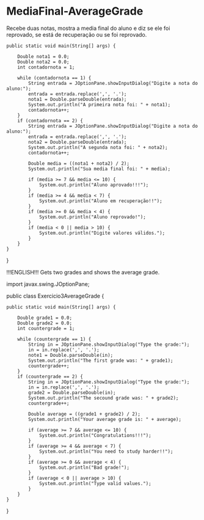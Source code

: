 # MediaFinal-AverageGrade
Recebe duas notas, mostra a media final do aluno e diz se ele foi reprovado, se está de recuperação ou se foi reprovado. 

	public static void main(String[] args) {

		Double nota1 = 0.0;
		Double nota2 = 0.0;
		int contadornota = 1;

		while (contadornota == 1) {
			String entrada = JOptionPane.showInputDialog("Digite a nota do aluno:");
			entrada = entrada.replace(',', '.');
			nota1 = Double.parseDouble(entrada);
			System.out.println("A primeira nota foi: " + nota1);
			contadornota++;
		}
		if (contadornota == 2) {
			String entrada = JOptionPane.showInputDialog("Digite a nota do aluno:");
			entrada = entrada.replace(',', '.');
			nota2 = Double.parseDouble(entrada);
			System.out.println("A segunda nota foi: " + nota2);
			contadornota++;

			Double media = ((nota1 + nota2) / 2);
			System.out.println("Sua media final foi: " + media);

			if (media >= 7 && media <= 10) {
				System.out.println("Aluno aprovado!!!");
			}
			if (media >= 4 && media < 7) {
				System.out.println("Aluno em recuperação!!");
			}
			if (media >= 0 && media < 4) {
				System.out.println("Aluno reprovado!");
			}
			if (media < 0 || media > 10) {
				System.out.println("Digite valores válidos.");
			}
		}
	}
}

!!!ENGLISH!!!
Gets two grades and shows the average grade.

import javax.swing.JOptionPane;

public class Exercicio3AverageGrade {

	public static void main(String[] args) {

		Double grade1 = 0.0;
		Double grade2 = 0.0;
		int countergrade = 1;

		while (countergrade == 1) {
			String in = JOptionPane.showInputDialog("Type the grade:");
			in = in.replace(',', '.');
			note1 = Double.parseDouble(in);
			System.out.println("The first grade was: " + grade1);
			countergrade++;
		}
		if (countergrade == 2) {
			String in = JOptionPane.showInputDialog("Type the grade:");
			in = in.replace(',', '.');
			grade2 = Double.parseDouble(in);
			System.out.println("The secound grade was: " + grade2);
			countergrade++;

			Double average = ((grade1 + grade2) / 2);
			System.out.println("Your average grade is: " + average);

			if (average >= 7 && average <= 10) {
				System.out.println("Congratulations!!!");
			}
			if (average >= 4 && average < 7) {
				System.out.println("You need to study harder!!");
			}
			if (average >= 0 && average < 4) {
				System.out.println("Bad grade!");
			}
			if (average < 0 || average > 10) {
				System.out.println("Type valid values.");
			}
		}
	}
}
